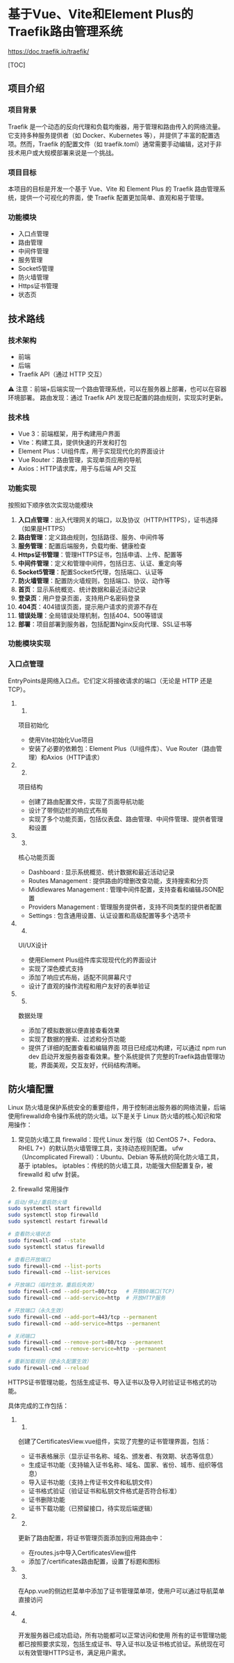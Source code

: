 # 基于Vue、Vite和Element Plus的Traefik路由管理系统

https://doc.traefik.io/traefik/

[TOC]

## 项目介绍

### 项目背景

Traefik 是一个动态的反向代理和负载均衡器，用于管理和路由传入的网络流量。它支持多种服务提供者（如 Docker、Kubernetes 等），并提供了丰富的配置选项。然而，Traefik 的配置文件（如 traefik.toml）通常需要手动编辑，这对于非技术用户或大规模部署来说是一个挑战。

### 项目目标

本项目的目标是开发一个基于 Vue、Vite 和 Element Plus 的 Traefik 路由管理系统，提供一个可视化的界面，使 Traefik 配置更加简单、直观和易于管理。

### 功能模块

- 入口点管理
- 路由管理
- 中间件管理
- 服务管理
- Socket5管理
- 防火墙管理
- Https证书管理
- 状态页


## 技术路线

### 技术架构

- 前端
- 后端
- Traefik API（通过 HTTP 交互）

⚠️ 注意：前端+后端实现一个路由管理系统，可以在服务器上部署，也可以在容器环境部署。
路由发现：通过 Traefik API 发现已配置的路由规则，实现实时更新。

### 技术栈

- Vue 3：前端框架，用于构建用户界面
- Vite：构建工具，提供快速的开发和打包
- Element Plus：UI组件库，用于实现现代化的界面设计
- Vue Router：路由管理，实现单页应用的导航
- Axios：HTTP请求库，用于与后端 API 交互

### 功能实现
按照如下顺序依次实现功能模块

1. **入口点管理**：出入代理网关的端口，以及协议（HTTP/HTTPS），证书选择（如果是HTTPS）
2. **路由管理**：定义路由规则，包括路径、服务、中间件等
3. **服务管理**：配置后端服务，负载均衡、健康检查
4. **Https证书管理**：管理HTTPS证书，包括申请、上传、配置等
5. **中间件管理**：定义和管理中间件，包括日志、认证、重定向等
6. **Socket5管理**：配置Socket5代理，包括端口、认证等
7. **防火墙管理**：配置防火墙规则，包括端口、协议、动作等
8. **首页**：显示系统概览、统计数据和最近活动记录
9. **登录页**：用户登录页面，支持用户名密码登录
10. **404页**：404错误页面，提示用户请求的资源不存在
11. **错误处理**：全局错误处理机制，包括404、500等错误
12. **部署**：项目部署到服务器，包括配置Nginx反向代理、SSL证书等

### 功能模块实现

### 入口点管理

EntryPoints是网络入口点。它们定义将接收请求的端口（无论是 HTTP 还是 TCP）。




1. 1.
   项目初始化
   
   - 使用Vite初始化Vue项目
   - 安装了必要的依赖包：Element Plus（UI组件库）、Vue Router（路由管理）和Axios（HTTP请求）
2. 2.
   项目结构
   
   - 创建了路由配置文件，实现了页面导航功能
   - 设计了带侧边栏的响应式布局
   - 实现了多个功能页面，包括仪表盘、路由管理、中间件管理、提供者管理和设置
3. 3.
   核心功能页面
   
   - Dashboard : 显示系统概览、统计数据和最近活动记录
   - Routes Management : 提供路由的增删改查功能，支持搜索和分页
   - Middlewares Management : 管理中间件配置，支持查看和编辑JSON配置
   - Providers Management : 管理服务提供者，支持不同类型的提供者配置
   - Settings : 包含通用设置、认证设置和高级配置等多个选项卡
4. 4.
   UI/UX设计
   
   - 使用Element Plus组件库实现现代化的界面设计
   - 实现了深色模式支持
   - 添加了响应式布局，适配不同屏幕尺寸
   - 设计了直观的操作流程和用户友好的表单验证
5. 5.
   数据处理
   
   - 添加了模拟数据以便直接查看效果
   - 实现了数据的搜索、过滤和分页功能
   - 提供了详细的配置查看和编辑界面
项目已经成功构建，可以通过 npm run dev 启动开发服务器查看效果。整个系统提供了完整的Traefik路由管理功能，界面美观，交互友好，代码结构清晰。


## 防火墙配置

Linux 防火墙是保护系统安全的重要组件，用于控制进出服务器的网络流量，后端使用firewalld命令操作系统的防火墙。以下是关于 Linux 防火墙的核心知识和常用操作：
1. 常见防火墙工具
firewalld：现代 Linux 发行版（如 CentOS 7+、Fedora、RHEL 7+）的默认防火墙管理工具，支持动态规则配置。
ufw（Uncomplicated Firewall）：Ubuntu、Debian 等系统的简化防火墙工具，基于 iptables。
iptables：传统的防火墙工具，功能强大但配置复杂，被 firewalld 和 ufw 封装。

2. firewalld 常用操作

```bash
# 启动/停止/重启防火墙
sudo systemctl start firewalld
sudo systemctl stop firewalld
sudo systemctl restart firewalld

# 查看防火墙状态
sudo firewall-cmd --state
sudo systemctl status firewalld

# 查看已开放端口
sudo firewall-cmd --list-ports
sudo firewall-cmd --list-services

# 开放端口（临时生效，重启后失效）
sudo firewall-cmd --add-port=80/tcp   # 开放80端口(TCP)
sudo firewall-cmd --add-service=http  # 开放HTTP服务

# 开放端口（永久生效）
sudo firewall-cmd --add-port=443/tcp --permanent
sudo firewall-cmd --add-service=https --permanent

# 关闭端口
sudo firewall-cmd --remove-port=80/tcp --permanent
sudo firewall-cmd --remove-service=http --permanent

# 重新加载规则（使永久配置生效）
sudo firewall-cmd --reload

```


HTTPS证书管理功能，包括生成证书、导入证书以及导入时验证证书格式的功能。

具体完成的工作包括：

1. 1.
   创建了CertificatesView.vue组件，实现了完整的证书管理界面，包括：
   
   - 证书表格展示（显示证书名称、域名、颁发者、有效期、状态等信息）
   - 生成证书功能（支持输入证书名称、域名、国家、省份、城市、组织等信息）
   - 导入证书功能（支持上传证书文件和私钥文件）
   - 证书格式验证（验证证书和私钥文件格式是否符合标准）
   - 证书删除功能
   - 证书下载功能（已预留接口，待实现后端逻辑）
2. 2.
   更新了路由配置，将证书管理页面添加到应用路由中：
   
   - 在routes.js中导入CertificatesView组件
   - 添加了/certificates路由配置，设置了标题和图标
3. 3.
   在App.vue的侧边栏菜单中添加了证书管理菜单项，使用户可以通过导航菜单直接访问
4. 4.
   开发服务器已成功启动，所有功能都可以正常访问和使用
所有的证书管理功能都已按照要求实现，包括生成证书、导入证书以及证书格式验证。系统现在可以有效管理HTTPS证书，满足用户需求。